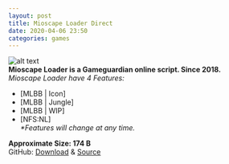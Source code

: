```yaml
---
layout: post
title: Mioscape Loader Direct
date: 2020-04-06 23:50
categories: games
---
```

![alt text](https://i.ibb.co/B3QRjm9/Screenshot-20191222-150711-Trebuchet.png "Mioscape-Loader-Screenshot.png")  
**Mioscape Loader is a Gameguardian online script. Since 2018.**  
_Mioscape Loader have 4 Features:_
- [MLBB | Icon]  
- [MLBB | Jungle]  
- [MLBB | WIP]  
- [NFS:NL]  
_*Features will change at any time._  

**Approximate Size: 174 B**  
GitHub: [Download](https://github.com/mioscape/project/releases) & [Source](https://github.com/mioscape/project)
